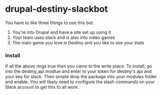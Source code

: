 # drupal-destiny-slackbot
You have to like three things to use this bot.  

1) You're into Drupal and have a site set up using it
2) Your team uses slack and is also into video games
3) The main game you love is Destiny and you like to see your stats 

### Install
If all the above rings true then you came to the write place.  To install, go into the destiny_api modlue and enter in your token for destiny's api and your key for slack.  Then simple drop the package into your modules folder and enable.  You will likely need to configure the slash commands on your Slack account to get this to all work.
